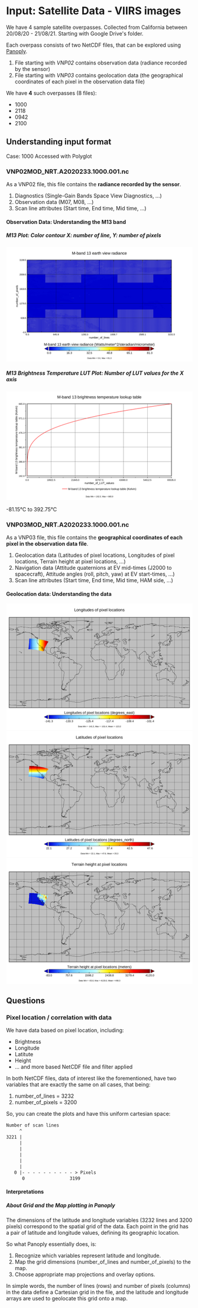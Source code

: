# Input: Satellite Data - VIIRS images

We have 4 sample satellite overpasses. Collected from California between 20/08/20 - 21/08/21. Starting with Google Drive's folder. 

Each overpass consists of two NetCDF files, that can be explored using [Panoply](https://www.giss.nasa.gov/tools/panoply/).

1. File starting with *VNP02* contains observation data (radiance recorded by the sensor)
2. File starting with *VNP03* contains geolocation data (the geographical coordinates of each pixel in the observation data file)

We have **4** such overpasses (8 files):

- 1000
- 2118
- 0942
- 2100

## Understanding input format

Case: 1000
Accessed with Polyglot

### VNP02MOD_NRT.A2020233.1000.001.nc

As a VNP02 file, this file contains the **radiance recorded by the sensor**.

1. Diagnostics (Single-Gain Bands Space View Diagnostics, ...)
2. Observation data (M07, M08, ...)
3. Scan line attributes (Start time, End time, Mid time, ...)

#### Observation Data: Understanding the M13 band

##### M13 Plot: Color contour X: number of line, Y: number of pixels

![color-contour-m13-1](../M13_in_VNP02MOD_NRT.A2020233.1000.001.png)

##### M13 Brightness Temperature LUT Plot: Number of LUT values for the X axis

![line-plot-m13-brightness-temp-1](../M13_brightness_temperature_l_in_VNP02MOD_NRT.A2020233.1000.001.png)

-81.15°C to 392.75°C

### VNP03MOD_NRT.A2020233.1000.001.nc

As a VNP03 file, this file contains the **geographical coordinates of each pixel in the observation data file**.

1. Geolocation data (Latitudes of pixel locations, Longitudes of pixel locations, Terrain height at pixel locations, ...)
2. Navigation data (Attitude quaternions at EV mid-times (J2000 to spacecraft), Attitude angles (roll, pitch, yaw) at EV start-times, ...)
3. Scan line attributes (Start time, End time, Mid time, HAM side, ...)

#### Geolocation data: Understanding the data

![longitude_plot_1](../longitude_in_VNP03MOD_NRT.A2020233.1000.001.png)
![latitude_plot_1](../latitude_in_VNP03MOD_NRT.A2020233.1000.001.png)
![height_plot_1](../height_in_VNP03MOD_NRT.A2020233.1000.001.png)

## Questions

### Pixel location / correlation with data

We have data based on pixel location, including:

- Brightness
- Longitude
- Latitute
- Height
- ... and more based NetCDF file and filter applied

In both NetCDF files, data of interest like the forementioned, have two
variables that are exactly the same on all cases, that being:

1. number_of_lines = 3232  
2. number_of_pixels = 3200

So, you can create the plots and have this uniform cartesian space:

```
Number of scan lines
     ^
3221 |
     |
     |
     |
     |
     |
   0 |- - - - - - - - - - > Pixels
      0                 3199
```

#### Interpretations

##### About Grid and the Map plotting in Panoply

The dimensions of the latitude and longitude variables (3232 lines and 3200 pixels) correspond to the spatial grid of the data. Each point in the grid has a pair of latitude and longitude values, defining its geographic location.

So what Panoply essentially does, is:

1. Recognize which variables represent latitude and longitude.
2. Map the grid dimensions (number_of_lines and number_of_pixels) to the map.
3. Choose appropriate map projections and overlay options.

In simple words, the number of lines (rows) and number of pixels (columns) in the data define a Cartesian grid in the file, and the latitude and longitude arrays are used to geolocate this grid onto a map.